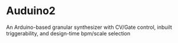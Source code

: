 # Auduino2
An Arduino-based granular synthesizer with CV/Gate control, inbuilt triggerability, and design-time bpm/scale selection
